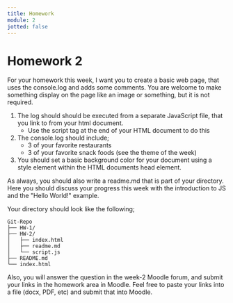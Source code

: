 ```yaml
---
title: Homework
module: 2
jotted: false
---
```


# Homework 2

For your homework this week, I want you to create a basic web page, that uses the console.log and adds some comments. You are welcome to make something display on the page like an image or something, but it is not required.

1. The log should should be executed from a separate JavaScript file, that you link to from your html document.
    - Use the script tag at the end of your HTML document to do this
2. The console.log should include;
    - 3 of your favorite restaurants
    - 3 of your favorite snack foods
    (see the theme of the week)
3. You should set a basic background color for your document using a style element within the HTML documents head element.

As always, you should also write a readme.md that is part of your directory. Here you should discuss your progress this week with the introduction to JS and the "Hello World!" example.

Your directory should look like the following;

```
Git-Repo
├── HW-1/
├── HW-2/
│   ├── index.html
│   ├── readme.md
│   └── script.js
├── README.md
└── index.html
```

Also, you will  answer the question in the week-2 Moodle forum, and submit your links in the homework area in Moodle.  Feel free to paste your links into a file (docx, PDF, etc) and submit that into Moodle.
